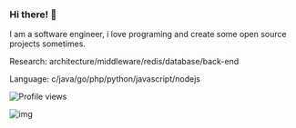 ### Hi there! 👋

I am a software engineer, i love programing and create some open source projects sometimes.

Research: architecture/middleware/redis/database/back-end

Language: c/java/go/php/python/javascript/nodejs

![Profile views](https://komarev.com/ghpvc/?username=WGrape)

![img](https://github-readme-stats.vercel.app/api?username=Wgrape&show_icons=true)

